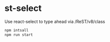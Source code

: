 # st-select
Use react-select to type ahead via /ReST/v8/class

```bash
npm intsall
npm run start
```
